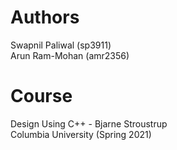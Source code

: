 # Authors
Swapnil Paliwal (sp3911) <br/>
Arun Ram-Mohan (amr2356)

# Course
Design Using C++ - Bjarne Stroustrup <br/>
Columbia University (Spring 2021)
